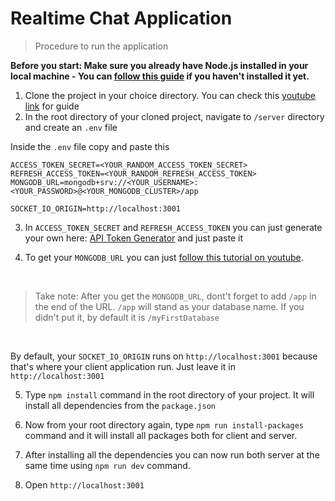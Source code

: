 # Realtime Chat Application

> Procedure to run the application

**Before you start: Make sure you already have Node.js installed in your local machine - You can [follow this guide](https://www.youtube.com/watch?v=3F5IaPqj7ds) if you haven't installed it yet.**

1. Clone the project in your choice directory. You can check this [youtube link](https://www.youtube.com/watch?v=q9wc7hUrW8U) for guide
2. In the root directory of your cloned project, navigate to `/server` directory and create an `.env` file

Inside the `.env` file copy and paste this

```
ACCESS_TOKEN_SECRET=<YOUR_RANDOM_ACCESS_TOKEN_SECRET>
REFRESH_ACCESS_TOKEN=<YOUR_RANDOM_REFRESH_ACCESS_TOKEN>
MONGODB_URL=mongodb+srv://<YOUR_USERNAME>:<YOUR_PASSWORD>@<YOUR_MONGODB_CLUSTER>/app

SOCKET_IO_ORIGIN=http://localhost:3001
```

3. In `ACCESS_TOKEN_SECRET` and `REFRESH_ACCESS_TOKEN` you can just generate your own here: [API Token Generator](https://generate-random.org/api-token-generator?count=1&length=64&type=mixed-numbers-symbols&prefix=) and just paste it

4. To get your `MONGODB_URL` you can just [follow this tutorial on youtube](https://www.youtube.com/watch?v=rHbhlW8qv5A).

<br />

> Take note: After you get the `MONGODB_URL`, dont't forget to add `/app` in the end of the URL. `/app` will stand as your database name. If you didn't put it, by default it is `/myFirstDatabase`

<br />

By default, your `SOCKET_IO_ORIGIN` runs on `http://localhost:3001` because that's where your client application run. Just leave it in `http://localhost:3001`

5. Type `npm install` command in the root directory of your project. It will install all dependencies from the `package.json`

6. Now from your root directory again, type `npm run install-packages` command and it will install all packages both for client and server.

7. After installing all the dependencies you can now run both server at the same time using `npm run dev` command.

8. Open `http://localhost:3001`
